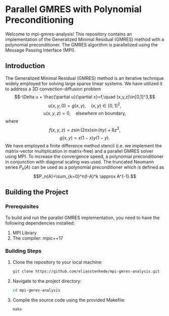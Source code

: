 # Parallel GMRES with Polynomial Preconditioning
Welcome to mpi-gmres-analysis! This repository contains an implementation of the Generalized Minimal Residual (GMRES) method with a polynomial preconditioner. The GMRES algorithm is parallelized using the Message Passing Interface (MPI).

## Introduction
The Generalized Minimal Residual (GMRES) method is an iterative technique widely employed for solving large sparse linear systems. We have utilized it to address a 3D convection-diffusion problem
$$-\Delta u + \frac{\partial u}{\partial x}=f,\quad (x,y,z)\in[0,1]^3,$$
$$u(x,y,0)=g(x,y), \quad (x,y)\in[0,1]^2,$$
$$u(x,y,z)=0, \quad \text{elsewhere on boundary},$$
where 
$$f(x,y,z)=z\sin(2\pi x)\sin(\pi y)+8z^3,$$
$$g(x,y)=x(1-x)y(1-y).$$
We have employed a finite difference method stencil (i.e. we implement the matrix-vector multiplication in matrix-free) and a parallel GMRES solver using MPI. To increase the convergence speed, a polynomial preconditioner in conjunction with diagonal scaling was used. The truncated Neumann series $P_n(A)$ can be used as a polynomial preconditioner which is defined as
$$P_n(A)=\sum_{k=0}^n(I-A)^k \approx A^{-1}.$$

## Building the Project
### Prerequisites
To build and run the parallel GMRES implementation, you need to have the following dependencies installed:
1. MPI Library
2. The compiler: mpic++17

### Building Steps
1. Clone the repository to your local machine: 
   ```bash
   git clone https://github.com/eliasstenhede/mpi-gmres-analysis.git
2. Navigate to the project directory:
   ```bash
   cd mpi-gmres-analysis
3. Compile the source code using the provided Makefile:
   ```bash
   make
